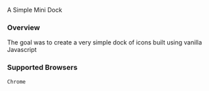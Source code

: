A Simple Mini Dock


### Overview
The goal was to create a very simple dock of icons built using vanilla Javascript

### Supported Browsers
    Chrome